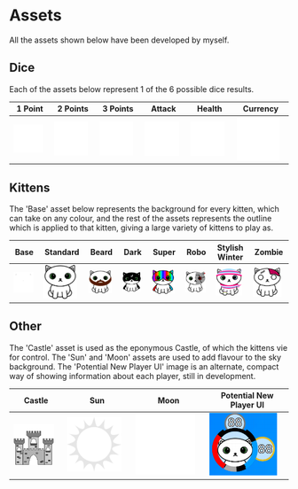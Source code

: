 # Assets

All the assets shown below have been developed by myself.

## Dice

Each of the assets below represent 1 of the 6 possible dice results.

| 1 Point | 2 Points | 3 Points | Attack | Health | Currency |
|-|-|-|-|-|-|
| <img width="90%" src="dice/point.png"> | <img width="90%" src="dice/2_points.png"> | <img width="90%" src="dice/3_points.png"> | <img width="90%" src="dice/attack.png"> | <img width="90%" src="dice/health.png"> | <img width="90%" src="dice/currency.png"> |

## Kittens

The 'Base' asset below represents the background for every kitten, which can take on any colour, and the rest of the assets represents the outline which is applied to that kitten, giving a large variety of kittens to play as.

| Base | Standard | Beard | Dark | Super | Robo | Stylish Winter | Zombie |
|-|-|-|-|-|-|-|-|
| <img width="90%" src="kittens/kitten_fill.png" background-color = "#FFFFFFFF"> | <img width="90%" src="kittens/kitten_outline.png"> | <img width="90%" src="kittens/beard_kitten_outline.png"> | <img width="90%" src="kittens/dark_kitten_outline.png"> | <img width="90%" src="kittens/super_kitten_outline.png"> | <img width="90%" src="kittens/robo_kitten_outline.png"> | <img width="90%" src="kittens/stylish_winter_kitten_outline.png"> | <img width="90%" src="kittens/zombie_kitten_outline.png"> |

## Other

The 'Castle' asset is used as the eponymous Castle, of which the kittens vie for control. The 'Sun' and 'Moon' assets are used to add flavour to the sky background. The 'Potential New Player UI' image is an alternate, compact way of showing information about each player, still in development.

| Castle | Sun | Moon | Potential New Player UI |
|-|-|-|-|
| <img width="90%" src="castle.png"> | <img width="90%" src="sun.png"> | <img width="90%" src="moon.png"> | <img width="90%" src="new_player_ui.png"> |

